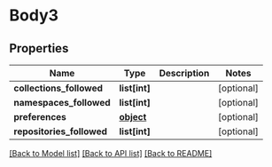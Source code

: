 # Body3

## Properties
Name | Type | Description | Notes
------------ | ------------- | ------------- | -------------
**collections_followed** | **list[int]** |  | [optional] 
**namespaces_followed** | **list[int]** |  | [optional] 
**preferences** | [**object**](.md) |  | [optional] 
**repositories_followed** | **list[int]** |  | [optional] 

[[Back to Model list]](../README.md#documentation-for-models) [[Back to API list]](../README.md#documentation-for-api-endpoints) [[Back to README]](../README.md)


